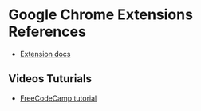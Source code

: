 # Google Chrome Extensions References

* [Extension docs](https://developer.chrome.com/docs/extensions/)

## Videos Tuturials

* [FreeCodeCamp tutorial](https://www.youtube.com/watch?v=0n809nd4Zu4&t=74s&ab_channel=freeCodeCamp.org)